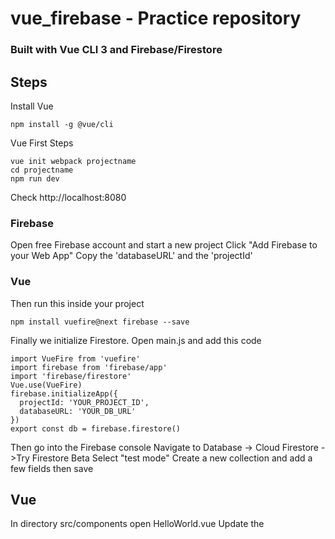 # vue_firebase - Practice repository
### Built with Vue CLI 3 and Firebase/Firestore

## Steps
Install Vue
```
npm install -g @vue/cli
```
Vue First Steps
```
vue init webpack projectname
cd projectname
npm run dev
```
Check http://localhost:8080

### Firebase
Open free Firebase account and start a new project
Click "Add Firebase to your Web App"
Copy the 'databaseURL' and the 'projectId'

### Vue
Then run this inside your project
```
npm install vuefire@next firebase --save
```
Finally we initialize Firestore. Open main.js and add this code
```
import VueFire from 'vuefire'
import firebase from 'firebase/app'
import 'firebase/firestore'
Vue.use(VueFire)
firebase.initializeApp({
  projectId: 'YOUR_PROJECT_ID',
  databaseURL: 'YOUR_DB_URL'
})
export const db = firebase.firestore()
```
Then go into the Firebase console
Navigate to Database -> Cloud Firestore ->Try Firestore Beta
Select "test mode"
Create a new collection and add a few fields then save

## Vue
In directory src/components open HelloWorld.vue
Update the <script> tag with this code
```
import { db } from '../main'
export default {
  name: 'HelloWorld',
  data () {
    return {
      <collection name>: []
    }
  },
  firestore () {
    return {
      locations: db.collection('<field>').orderBy('<field>')
    }
  }
}
```
Next we jump up to the <template> tag and add
```
<div>
  <article v-for="(location, idx) in <collection name>" :key="idx">
    <img :src="location.image">
    <h1>{{ location.name }}</h1>
  </article>
</div>
```

